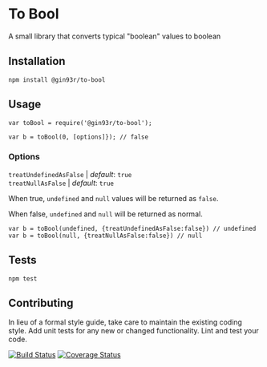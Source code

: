 To Bool
=========

A small library that converts typical "boolean" values to boolean

## Installation

  `npm install @gin93r/to-bool`

## Usage

    var toBool = require('@gin93r/to-bool');

    var b = toBool(0, [options]}); // false
  
  
### Options

 `treatUndefinedAsFalse` | *default*: `true`<br>
 `treatNullAsFalse` | *default*: `true`

When true, `undefined` and `null` values will be returned as `false`.

When false, `undefined` and `null` will be returned as normal.

    var b = toBool(undefined, {treatUndefinedAsFalse:false}) // undefined
    var b = toBool(null, {treatNullAsFalse:false}) // null


## Tests

  `npm test`

## Contributing

In lieu of a formal style guide, take care to maintain the existing coding style. Add unit tests for any new or changed functionality. Lint and test your code.

[![Build Status](https://travis-ci.org/gin93r/to-bool.svg?branch=master)](https://travis-ci.org/gin93r/to-bool)
[![Coverage Status](https://coveralls.io/repos/github/gin93r/to-bool/badge.svg?branch=master)](https://coveralls.io/github/gin93r/to-bool?branch=master)